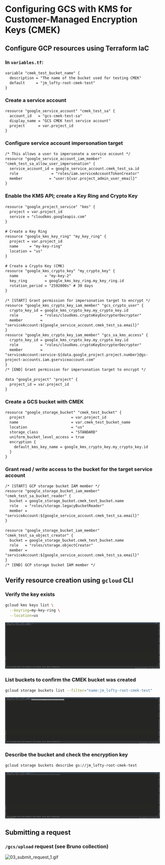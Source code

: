 # Configuring GCS with KMS for Customer-Managed Encryption Keys (CMEK)

## Configure GCP resources using Terraform IaC

### In `variables.tf`:

```hcl
variable "cmek_test_bucket_name" {
  description = "The name of the bucket used for testing CMEK"
  default     = "jm_lofty-root-cmek-test"
}
```

### Create a service account

```hcl
resource "google_service_account" "cmek_test_sa" {
  account_id   = "gcs-cmek-test-sa"
  display_name = "GCS CMEK test service account"
  project      = var.project_id
}
```

### Configure service account impersonation target

```hcl
/* This allows a user to impersonate a service account */
resource "google_service_account_iam_member" "cmek_test_sa_allow_user_impersonation" {
  service_account_id = google_service_account.cmek_test_sa.id
  role               = "roles/iam.serviceAccountTokenCreator"
  member            = "user:${var.project_admin_user_email}"
}
```

### Enable the KMS API; create a Key Ring and Crypto Key

```hcl
resource "google_project_service" "kms" {
  project = var.project_id
  service = "cloudkms.googleapis.com"
}

# Create a Key Ring
resource "google_kms_key_ring" "my_key_ring" {
  project = var.project_id
  name     = "my-key-ring"
  location = "us"
}

# Create a Crypto Key (CMK)
resource "google_kms_crypto_key" "my_crypto_key" {
  name            = "my-key-2"
  key_ring        = google_kms_key_ring.my_key_ring.id
  rotation_period = "2592000s" # 30 days
}

/* [START] Grant permission for impersonation target to encrypt */
resource "google_kms_crypto_key_iam_member" "gcs_crypto_user" {
  crypto_key_id = google_kms_crypto_key.my_crypto_key.id
  role          = "roles/cloudkms.cryptoKeyEncrypterDecrypter"
  member        = "serviceAccount:${google_service_account.cmek_test_sa.email}"
}
resource "google_kms_crypto_key_iam_member" "gcs_sa_kms_access" {
  crypto_key_id = google_kms_crypto_key.my_crypto_key.id
  role          = "roles/cloudkms.cryptoKeyEncrypterDecrypter"
  member        = "serviceAccount:service-${data.google_project.project.number}@gs-project-accounts.iam.gserviceaccount.com"
}
/* [END] Grant permission for impersonation target to encrypt */

data "google_project" "project" {
  project_id = var.project_id
}
```

### Create a GCS bucket with CMEK

```hcl
resource "google_storage_bucket" "cmek_test_bucket" {
  project                     = var.project_id
  name                        = var.cmek_test_bucket_name
  location                    = "us"
  storage_class               = "STANDARD"
  uniform_bucket_level_access = true
  encryption {
    default_kms_key_name = google_kms_crypto_key.my_crypto_key.id
  }
}
```

### Grant read / write access to the bucket for the target service account

```hcl
/* [START] GCP storage bucket IAM member */
resource "google_storage_bucket_iam_member" "cmek_test_sa_bucket_reader" {
  bucket = google_storage_bucket.cmek_test_bucket.name
  role   = "roles/storage.legacyBucketReader"
  member = "serviceAccount:${google_service_account.cmek_test_sa.email}"
}

resource "google_storage_bucket_iam_member" "cmek_test_sa_object_creator" {
  bucket = google_storage_bucket.cmek_test_bucket.name
  role   = "roles/storage.objectCreator"
  member = "serviceAccount:${google_service_account.cmek_test_sa.email}"
}
/* [END] GCP storage bucket IAM member */
```

## Verify resource creation using `gcloud` CLI

### Verify the key exists

```bash
gcloud kms keys list \
  --keyring=my-key-ring \
  --location=us
```

![02_list_keys_1.gif](img%2F02_list_keys_1.gif)

### List buckets to confirm the CMEK bucket was created

```bash
gcloud storage buckets list --filter="name:jm_lofty-root-cmek-test"
```

![00_list_buckets_1.gif](img%2F00_list_buckets_1.gif)

### Describe the bucket and check the encryption key

```bash
gcloud storage buckets describe gs://jm_lofty-root-cmek-test
```

![01_describe_buckets_1.gif](img%2F01_describe_buckets_1.gif)

## Submitting a request

### `/gcs/upload` request (see Bruno collection)

![03_submit_request_1.gif](img%2F03_submit_request_1.gif)
